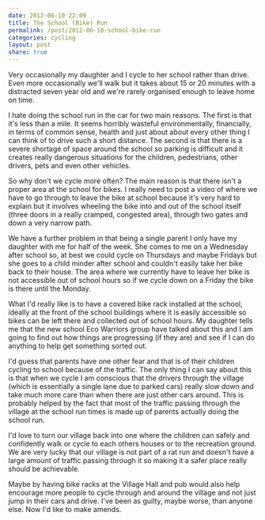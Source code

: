 ```yaml
---
date: 2012-06-10 22:09
title: The School (Bike) Run
permalink: /post/2012-06-10-school-bike-run
categories: cycling
layout: post
share: true
---
```


Very occasionally my daughter and I cycle to her school rather than drive. Even more occasionally we'll walk but it takes about 15 or 20 minutes with a distracted seven year old and we're rarely organised enough to leave home on time.

I hate doing the school run in the car for two main reasons. The first is that it's less than a mile. It seems horribly wasteful environmentally, financially, in terms of common sense, health and just about about every other thing I can think of to drive such a short distance. The second is that there is a severe shortage of space around the school so parking is difficult and it creates really dangerous situations for the children, pedestrians, other drivers, pets and even other vehicles.

So why don't we cycle more often? The main reason is that there isn't a proper area at the school for bikes. I really need to post a video of where we have to go through to leave the bike at school because it's very hard to explain but it involves wheeling the bike into and out of the school itself (three doors in a really cramped, congested area), through two gates and down a very narrow path.

We have a further problem in that being a single parent I only have my daughter with me for half of the week. She comes to me on a Wednesday after school so, at best we could cycle on Thursdays and maybe Fridays but she goes to a child minder after school and couldn't easily take her bike back to their house. The area where we currently have to leave her bike is not accessible out of school hours so if we cycle down on a Friday the bike is there until the Monday.

What I'd really like is to have a covered bike rack installed at the school, ideally at the front of the school buildings where it is easily accessible so bikes can be left there and collected out of school hours. My daughter tells me that the new school Eco Warriors group have talked about this and I am going to find out how things are progressing (if they are) and see if I can do anything to help get something sorted out.

I'd guess that parents have one other fear and that is of their children cycling to school because of the traffic. The only thing I can say about this is that when we cycle I am conscious that the drivers through the village (which is essentially a single lane due to parked cars) really slow down and take much more care than when there are just other cars around. This is probably helped by the fact that most of the traffic passing through the village at the school run times is made up of parents actually doing the school run.

I'd love to turn our village back into one where the children can safely and confidently walk or cycle to each others houses or to the recreation ground. We are very lucky that our village is not part of a rat run and doesn't have a large amount of traffic passing through it so making it a safer place really should be achievable.

Maybe by having bike racks at the Village Hall and pub would also help encourage more people to cycle through and around the village and not just jump in their cars and drive. I've been as guilty, maybe worse, than anyone else. Now I'd like to make amends.
